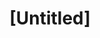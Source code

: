 ---
pid: ch1046
title: "[Untitled]"
location_transcription: 
coordinates: "[-75.163378614222, 39.952401749882]"
zipcode: 
gen_neighborhood: 
neighborhood: 
outside_phl: 
age: 
age_range: 
instagram: 
image_file_name: ch_1046.jpg
proposal_transcription: walk through sports
topic: Brotherly Love,Sports
topic_summary: 0, 0
type: Other No Form
keywords_other: sports, walk
credit: 
image_labels: 
twitter: 
facebook: 
permalink: "/monuments/ch1046/"
layout: item-page
---